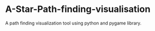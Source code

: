 # A-Star-Path-finding-visualisation
A path finding visualization tool using python and pygame library.

